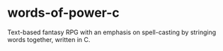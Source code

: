 words-of-power-c
================

Text-based fantasy RPG with an emphasis on spell-casting by stringing words together, written in C.
